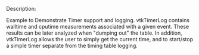 Description:

Example to Demonstrate Timer support and logging.
vtkTimerLog contains walltime and cputime measurements associated with a given event. 
These results can be later analyzed when "dumping out" the table.
In addition, vtkTimerLog allows the user to simply get the current time, and to start/stop a simple timer separate from the timing table logging.
